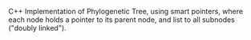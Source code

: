 C++ Implementation of Phylogenetic Tree, using smart pointers, where each node holds a pointer to its parent node, and list to all subnodes ("doubly linked").
